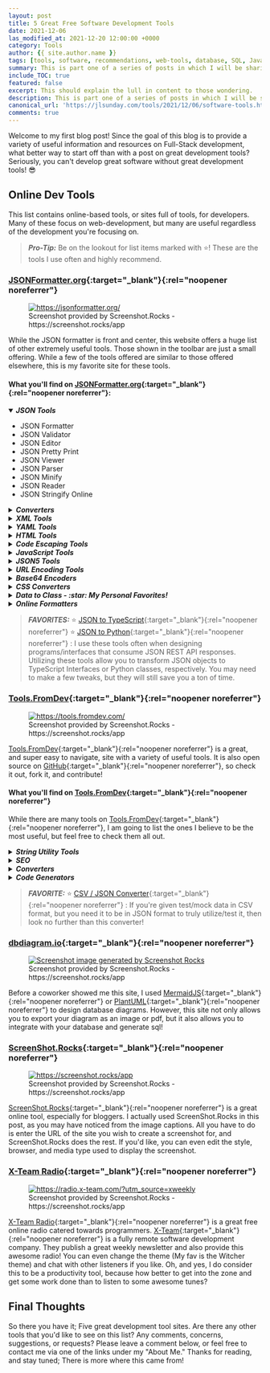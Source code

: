 ```yaml
---
layout: post
title: 5 Great Free Software Development Tools
date: 2021-12-06
las_modified_at: 2021-12-20 12:00:00 +0000
category: Tools
author: {{ site.author.name }}
tags: [tools, software, recommendations, web-tools, database, SQL, JavaScript, productivity, code-converters, code-generators, list]
summary: This is part one of a series of posts in which I will be sharing my favorite Development tools. Part one focuses on 5 dev tools that can be found and utilized online.
include_TOC: true
featured: false
excerpt: This should explain the lull in content to those wondering.
description: This is part one of a series of posts in which I will be sharing my favorite Development tools. Part one focuses on 5 dev tools that can be found and utilized online.
canonical_url: 'https://jlsunday.com/tools/2021/12/06/software-tools.html'
comments: true
---
```


Welcome to my first blog post! Since the goal of this blog is to provide a
variety of useful information and resources on Full-Stack development, what 
better way to start off than with a post on great development tools? Seriously,
you can't develop great software without great development tools! :sunglasses:

## Online Dev Tools
This list contains online-based tools, or sites full of tools, for
developers. Many of these focus on web-development, but many are useful
regardless of the development you're focusing on.

> _**Pro-Tip:**_ Be on the lookout for list items marked with :star:! These are the tools I use often and highly recommend.

### [JSONFormatter.org](https://jsonformatter.org/){:target="_blank"}{:rel="noopener noreferrer"}

<figure class="kg-card kg-image-card kg-card-hascaption">
    <a href="https://jsonformatter.org/" target="_blank" rel="noopener noreferrer">
        <img src="{{ "/assets/images/posts/jsonformatterscreenshot.png" | prepend: site.url }}" class="kg-image" alt="https://jsonformatter.org/" title="JSONFormatter" loading="lazy">
    </a>
    <figcaption>
        Screenshot provided by Screenshot.Rocks - https://screenshot.rocks/app
    </figcaption>
</figure>


While the JSON formatter is front and center, this website offers a huge list
of other extremely useful tools. Those shown in the toolbar are just a small
offering. While a few of the tools offered are similar to those offered
elsewhere, this is my favorite site for these tools.

#### What you'll find on [JSONFormatter.org](https://jsonformatter.org/){:target="_blank"}{:rel="noopener noreferrer"}:

<div class="tool-list">
    <details open>
        <summary style="cursor: pointer">
            <h5 style="display: inline">
                <b>JSON Tools</b>
            </h5>
        </summary>
        <ul>
            <li>JSON Formatter</li>
            <li>JSON Validator</li>
            <li>JSON Editor</li>
            <li>JSON Pretty Print</li>
            <li>JSON Viewer</li>
            <li>JSON Parser</li>
            <li>JSON Minify</li>
            <li>JSON Reader</li>
            <li>JSON Stringify Online</li>
        </ul>
    </details>
    <details>
        <summary style="cursor: pointer">
            <h5 style="display: inline">
                <b>Converters</b>
            </h5>
        </summary>
        <ul>
            <li>JSON to XML</li>
            <li>JSON to CSV</li>
            <li>JSON to YAML</li>
            <li>JSON to TSV</li>
            <li>JSON to String</li>
            <li>XML to JSON</li>
            <li>XML to CSV</li>
            <li>XML to YAML</li>
            <li>RSS to JSON</li>
            <li>YAML to JSON</li>
            <li>YAML to XML</li>
            <li>YAML to CSV</li>
            <li>CSV to JSON</li>
            <li>CSV to XML</li>
            <li>CSV to YAML</li>
            <li>CSV to HTML</li>
        </ul>
    </details>
    <details>
        <summary style="cursor: pointer">
            <h5 style="display: inline">
                <b>XML Tools</b>
            </h5>
        </summary>
        <ul>
            <li>XML Formatter</li>
            <li>XML Minify</li>
            <li>XML Viewer</li>
            <li>XML Pretty Print</li>
            <li>XML Validator</li>
            <li>XML Editor</li>
            <li>XML Parser</li>
        </ul>
    </details>
    <details>
        <summary style="cursor: pointer">
            <h5 style="display: inline">
                <b>YAML Tools</b>
            </h5>
        </summary>
        <ul>
            <li>YAML Validator</li>
            <li>YAML Viewer</li>
            <li>YAML Formatter</li>
            <li>YAML Parser</li>
        </ul>
    </details>
    <details>
        <summary style="cursor: pointer">
            <h5 style="display: inline">
                <b>HTML Tools</b>
            </h5>
        </summary>
        <ul>
            <li>HTML Formatter</li>
            <li>HTML Pretty Print</li>
            <li>HTML Validator</li>
            <li>HTML Viewer</li>
            <li>HTML Editor</li>
            <li>JSBeautifier</li>
            <li>HTML Minify</li>
            <li>JADE to HTML</li>
            <li>HTML to JADE</li>
            <li>EXCEL to HTML</li>
        </ul>
    </details>
    <details>
        <summary style="cursor: pointer">
            <h5 style="display: inline">
                <b>Code Escaping Tools</b>
            </h5>
        </summary>
        <ul>
            <li>HTML Escape/Unescape</li>
            <li>XML Escape/Unescape</li>
            <li>Javascript Escape/Unescape</li>
            <li>Java Escape/Unescape</li>
            <li>.Net Escape/Unescape</li>
            <li>JSON Escape/Unescape</li>
            <li>CSV Escape/Unescape</li>
            <li>SQL Escape/Unescape</li>
        </ul>
    </details>
    <details>
        <summary style="cursor: pointer">
            <h5 style="display: inline">
                <b>JavaScript Tools</b>
            </h5>
        </summary>
        <ul>
            <li>JSBeautifier</li>
            <li>Javascript Pretty Print</li>
        </ul>
    </details>
    <details>
        <summary style="cursor: pointer">
            <h5 style="display: inline">
                <b>JSON5 Tools</b>
            </h5>
        </summary>
        <ul>
            <li>JSON5 Formatter</li>
            <li>JSON5 Validator</li>
        </ul>
    </details>
    <details>
        <summary style="cursor: pointer">
            <h5 style="display: inline">
                <b>URL Encoding Tools</b>
            </h5>
        </summary>
        <ul>
            <li>URL Encode/Decode</li>
            <li>JSON URL Encode/Decode</li>
            <li>XML URL Encode/Decode</li>
            <li>YAML URL Encode/Decode</li>
        </ul>
    </details>
    <details>
        <summary style="cursor: pointer">
            <h5 style="display: inline">
                <b>Base64 Encoders</b>
            </h5>
        </summary>
        <ul>
            <li>Base64 to JSON / JSON to Base64</li>
            <li>Base64 to XML / XML to Base64</li>
            <li>Base64 to YAML / YAML to Base64</li>
        </ul>
    </details>
    <details>
        <summary style="cursor: pointer">
            <h5 style="display: inline">
                <b>CSS Converters</b>
            </h5>
        </summary>
        <ul>
            <li>Minify CSS</li>
            <li>CSS Beautifier</li>
            <li>CSS Formatter</li>
            <li>CSS Pretty Print</li>
            <li>CSS to LESS</li>
            <li>CSS to SCSS</li>
            <li>CSS to SASS</li>
            <li>CSS to Stylus</li>
            <li>Stylus to CSS</li>
            <li>Stylus to LESS</li>
            <li>Stylus to SCSS</li>
            <li>Stylus to SASS</li>
            <li>LESS to CSS</li>
            <li>LESS to SCSS</li>
            <li>LESS to SASS</li>
            <li>LESS to Stylus</li>
            <li>SCSS to CSS</li>
            <li>SCSS to LESS</li>
            <li>SCSS to SASS</li>
            <li>SCSS to Stylus</li>
            <li>SASS to CSS</li>
            <li>SASS to LESS</li>
            <li>SASS to SCSS</li>
            <li>SASS to Stylus</li>
        </ul>
    </details>
    <details>
        <summary style="cursor: pointer">
            <h5 style="display: inline">
                <b>Data to Class - :star: My Personal Favorites!</b>
            </h5>
        </summary>
        <ul>
            <li>JSON to Java</li>
            <li>JSON to Python :star:</li>
            <li>JSON to Objective-C</li>
            <li>JSON to JSON Schema</li>
            <li>JSON to Swift</li>
            <li>JSON to C#</li>
            <li>JSON to Go</li>
            <li>JSON to Rust</li>
            <li>JSON to Crystal</li>
            <li>JSON to C++</li>
            <li>JSON to TypeScript :star:</li>
            <li>JSON to JavaScript Proptypes</li>
            <li>JSON to Flow</li>
            <li>JSON to Kotlin</li>
            <li>JSON to Elm</li>
            <li>JSON to Ruby</li>
            <li>JSON to Dart</li>
            <li>JSON to Pike</li>
            <li>JSON to Haskell</li>
            <li>XML to Java</li>
            <li>XML to Python</li>
            <li>XML to Objective-C</li>
            <li>XML to JSON Schema</li>
            <li>XML to Swift</li>
            <li>XML to C#</li>
            <li>XML to Go</li>
            <li>XML to Rust</li>
            <li>XML to Crystal</li>
            <li>XML to C++</li>
            <li>XML to TypeScript</li>
            <li>XML to JavaScript Proptypes</li>
            <li>XML to Flow</li>
            <li>XML to Kotlin</li>
            <li>XML to Elm</li>
            <li>XML to Ruby</li>
            <li>XML to Dart</li>
            <li>XML to Pike</li>
            <li>XML to Haskell</li>
        </ul>
    </details>
    <details>
        <summary style="cursor: pointer">
            <h5 style="display: inline">
                <b>Online Formatters</b>
            </h5>
        </summary>
        <ul>
            <li>JSON Formatter</li>
            <li>JSON5 Formatter</li>
            <li>XML Formatter</li>
            <li>HTML Formatter</li>
            <li>YAML Formatter</li>
            <li>JavaScript Formatter</li>
            <li>CSS Formatter</li>
            <li>C# Formatter</li>
            <li>Java Formatter</li>
            <li>GraphQL Formatter</li>
            <li>Angular Formatter</li>
            <li>Vue JS Formatter</li>
            <li>LESS Formatter</li>
            <li>SCSS Formatter</li>
            <li>TypeScript Formatter</li>
            <li>Babel Formatter</li>
            <li>Markdown Formatter</li>
            <li>MDX Formatter</li>
            <li>Glimmer JS Formatter</li>
            <li>LWC Formatter</li>
            <li>PHP Formatter</li>
        </ul>
    </details>
</div>

> _**FAVORITES:**_
:star: [JSON to TypeScript](https://jsonformatter.org/json-to-typescript#Sample){:target="_blank"}{:rel="noopener noreferrer"}
:star: [JSON to Python](https://jsonformatter.org/json-to-python#Sample){:target="_blank"}{:rel="noopener noreferrer"}
: I use these tools often when designing programs/interfaces that consume JSON REST API responses. Utilizing these tools
allow you to transform JSON objects to TypeScript Interfaces or Python classes, respectively. You may need to make a few tweaks,
but they will still save you a ton of time.


### [Tools.FromDev](https://tools.fromdev.com/){:target="_blank"}{:rel="noopener noreferrer"}


<figure class="kg-card kg-image-card kg-card-hascaption">
    <a href="https://tools.fromdev.com/" target="_blank" rel="noopener noreferrer">
        <img src="{{"/assets/images/posts/toolsfromdevscreenshot.png" | prepend: site.url}}" class="kg-image" alt="https://tools.fromdev.com/" title="Tools.FromDev" loading="lazy">
    </a>
    <figcaption>
        Screenshot provided by Screenshot.Rocks - https://screenshot.rocks/app
    </figcaption>
</figure>


[Tools.FromDev](https://tools.fromdev.com/){:target="_blank"}{:rel="noopener noreferrer"} is a great, and super easy to
navigate, site with a variety of useful tools. It is also open source on
[GitHub](https://github.com/fromdev/tools){:target="_blank"}{:rel="noopener noreferrer"}, so check it out, fork it, and
contribute!

#### What you'll find on [Tools.FromDev](https://tools.fromdev.com/){:target="_blank"}{:rel="noopener noreferrer"}

While there are many tools on [Tools.FromDev](https://tools.fromdev.com/){:target="_blank"}{:rel="noopener noreferrer"}, I am
going to list the ones I believe to be the most useful, but feel free to check
them all out.

<div class="tool-list">
    <details>
        <summary style="cursor: pointer">
            <h5 style="display: inline">
                <b>String Utility Tools</b>
            </h5>
        </summary>
        <ul>
            <li>
                HTML, JavaScript, and XML Escape Tools - Some characters have special
                meaning in HTML, JavaScript, and XML. Use this tool to "escape" those
                characters in order to use them within their respective languages.
            </li>
            <li>
                URL Encode | Decode - Similar to the escape tools, this tool transforms
                URLs into strings that won't confuse a server.
            </li>
            <li>
                Change Case - Change the case of strings to and from lowercase, uppercase,
                and camel-case.
            </li>
            <li>
                Remove Stopwords - Remove stopwords to assist with machine learning and
                natural language processing.
            </li>
        </ul>
    </details>
    <details>
        <summary style="cursor: pointer">
            <h5 style="display: inline">
                <b>SEO</b>
            </h5>
        </summary>
        <ul>
            <li>Title Maker - Blog Article Title Generator Tool.</li>
            <li>Meta Tags - Meta Tag Generator Tool.</li>
        </ul>
    </details>
    <details>
        <summary style="cursor: pointer">
            <h5 style="display: inline">
                <b>Converters</b>
            </h5>
        </summary>
        <ul>
            <li>CSV / JSON :star:</li>
            <li>CSV / HTML</li>
            <li>HTML Table / JSON</li>
            <li>XML / JSON</li>
            <li>JSON / Property</li>
            <li>
                HTML Link Extractor - Want to extract all links from a webpage, but don't
                have time to do it programatically? Try this out!
            </li>
            <li>Create HTML Link - Generate a proper HTML link tag with data.</li>
            <li>
                Text to HTML List - Generate a properly formatted list for use in HTML
                markup.
            </li>
            <li>Image to Base-64</li>
            <li>HEIC to JPG, JPEG, PNG or GIF</li>
        </ul>
    </details>
    <details>
        <summary style="cursor: pointer">
            <h5 style="display: inline">
                <b>Code Generators</b>
            </h5>
        </summary>
        <ul>
            <li>CSS Button Generator</li>
            <li>Bar Code Generator</li>
            <li>Cool Team Name Generator - Just for fun!</li>
        </ul>
    </details>
</div>

> _**FAVORITE:**_
> :star: [CSV / JSON Converter](https://tools.fromdev.com/csv-to-json-converter.html){:target="_blank"}{:rel="noopener noreferrer"}
> : If you're given test/mock data in CSV format, but you need it to be in JSON format to truly utilize/test it, then look no further than this converter!

### [dbdiagram.io](https://dbdiagram.io/home){:target="_blank"}{:rel="noopener noreferrer"}

<figure class="kg-card kg-image-card kg-card-hascaption">
    <a href="https://dbdiagram.io/home" target="_blank" rel="noopener noreferrer">
        <img src="{{ "/assets/images/posts/dbdiagramio-screenshot.png" | prepend: site.url }}" class="kg-image" alt="Screenshot image generated by Screenshot Rocks" loading="lazy" title="DBDiagram.io">
    </a>
    <figcaption>
        Screenshot provided by Screenshot.Rocks - https://screenshot.rocks/app
    </figcaption>
</figure>

Before a coworker showed me this site, I used
[MermaidJS](https://mermaid-js.github.io/mermaid-live-editor/){:target="_blank"}{:rel="noopener noreferrer"}
or [PlantUML](https://plantuml.com/){:target="_blank"}{:rel="noopener noreferrer"} to design database diagrams. However, this site not only allows you to export your
diagram as an image or pdf, but it also allows you to integrate with your database and generate sql!

### [ScreenShot.Rocks](https://screenshot.rocks/app){:target="_blank"}{:rel="noopener noreferrer"}

<figure class="kg-card kg-image-card kg-card-hascaption">
    <a href="https://screenshot.rocks/app" target="_blank" rel="noopener noreferrer">
        <img src="{{ "/assets/images/posts/screenshot-rocks.png" | prepend: site.url }}" class="kg-image" alt="https://screenshot.rocks/app" loading="lazy" title="Screenshot.Rocks">
    </a>
    <figcaption>
        Screenshot provided by Screenshot.Rocks - https://screenshot.rocks/app
    </figcaption>
</figure>

[ScreenShot.Rocks](https://screenshot.rocks/app){:target="_blank"}{:rel="noopener noreferrer"} is a great online tool, especially for bloggers. I actually used
ScreenShot.Rocks in this post, as you may have noticed from the image captions. All you have to do is enter the URL of
the site you wish to create a screenshot for, and ScreenShot.Rocks does the rest. If you'd like, you can even edit the style,
browser, and media type used to display the screenshot.

### [X-Team Radio](https://radio.x-team.com/?utm_source=xweekly){:target="_blank"}{:rel="noopener noreferrer"}

<figure class="kg-card kg-image-card kg-card-hascaption">
    <a href="https://radio.x-team.com/?utm_source=xweekly" target="_blank" rel="noopener noreferrer">
        <img src="{{ "/assets/images/posts/x-team-radio.png" | prepend: site.url }}" class="kg-image" alt="https://radio.x-team.com/?utm_source=xweekly" loading="lazy" title="X-Team Radio">
    </a>
    <figcaption>
        Screenshot provided by Screenshot.Rocks - https://screenshot.rocks/app
    </figcaption>
</figure>

[X-Team Radio](https://radio.x-team.com/?utm_source=xweekly){:target="_blank"}{:rel="noopener noreferrer"} is a great free online radio catered towards programmers.
[X-Team](https://x-team.com/){:target="_blank"}{:rel="noopener noreferrer"} is a fully remote software development company. They publish a great weekly newsletter and also
provide this awesome radio! You can even change the theme (My fav is the Witcher theme) and chat with other listeners if you like.
Oh, and yes, I do consider this to be a productivity tool, because how better to get into the zone and get some work done than to listen to some awesome tunes?

## Final Thoughts ##

So there you have it; Five great development tool sites. Are there any other tools that you'd like to see on this list?
Any comments, concerns, suggestions, or requests? Please leave a comment below, or feel free to contact me via one of the links under my "About Me."
Thanks for reading, and stay tuned; There is more where this came from! 
